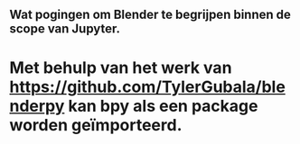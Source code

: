 ## Wat pogingen om Blender te begrijpen binnen de scope van Jupyter.
# Met behulp van het werk van https://github.com/TylerGubala/blenderpy kan bpy als een package worden geïmporteerd.
